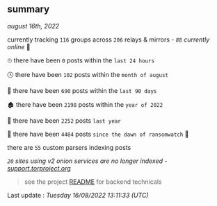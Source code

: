 
## summary
_august 16th, 2022_

currently tracking `116` groups across `206` relays & mirrors - _`88` currently online_ 📡

⏲ there have been `0` posts within the `last 24 hours`

🕓 there have been `102` posts within the `month of august`

📅 there have been `690` posts within the `last 90 days`

🏚 there have been `2198` posts within the `year of 2022`

🚀 there have been `2252` posts `last year`

🦕 there have been `4484` posts `since the dawn of ransomwatch` 🐣

there are `55` custom parsers indexing posts

_`20` sites using v2 onion services are no longer indexed - [support.torproject.org](https://support.torproject.org/onionservices/v2-deprecation/)_

> see the project [README](https://github.com/jmousqueton/ransomwatch#readme) for backend technicals



Last update : _Tuesday 16/08/2022 13:11:33 (UTC)_

